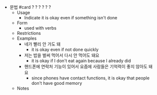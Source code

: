 - 문법 #card
  ?
  ?
  ?
  ?
  ?
  ?
	- Usage
		- Indicate it is okay even if something isn't done
	- Form
		- used with verbs
	- Restrictions
	- Examples
		- 네가 빨리 안 가도 돼
			- it is okay even if not done quickly
		- 저는 밥을 벌써 먹어서 다시 안 먹어도 돼요
			- it is okay if I don't eat again because I already did
		- 핸드폰에 연락처 기능이 있어서 요즘에 사람들은 기억력이 좋지 않아도 돼요
			- since phones have contact functions, it is okay that people don't have good memory
	- Notes